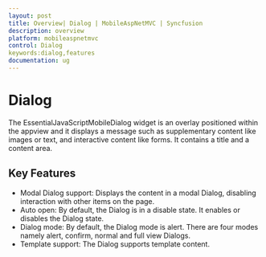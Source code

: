 ```yaml
---
layout: post
title: Overview| Dialog | MobileAspNetMVC | Syncfusion
description: overview
platform: mobileaspnetmvc
control: Dialog
keywords:dialog,features
documentation: ug
---
```


# Dialog

The EssentialJavaScriptMobileDialog widget is an overlay positioned within the appview and it displays a message such as supplementary content like images or text, and interactive content like forms.  It contains a title and a content area.

## Key Features

* Modal Dialog support: Displays the content in a modal Dialog, disabling interaction with other items on the page.
* Auto open: By default, the Dialog is in a disable state. It enables or disables the Dialog state.
* Dialog mode: By default, the Dialog mode is alert. There are four modes namely alert, confirm, normal and full view Dialogs.
* Template support: The Dialog supports template content.



